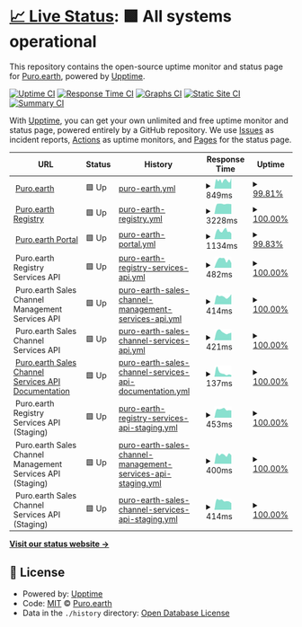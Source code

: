 # [📈 Live Status](https://status.purosandbox.com): <!--live status--> **🟩 All systems operational**

This repository contains the open-source uptime monitor and status page for [Puro.earth](https://puro.earth/), powered by [Upptime](https://github.com/upptime/upptime).

[![Uptime CI](https://github.com/puro-earth/status/workflows/Uptime%20CI/badge.svg)](https://github.com/puro-earth/status/actions?query=workflow%3A%22Uptime+CI%22)
[![Response Time CI](https://github.com/puro-earth/status/workflows/Response%20Time%20CI/badge.svg)](https://github.com/puro-earth/status/actions?query=workflow%3A%22Response+Time+CI%22)
[![Graphs CI](https://github.com/puro-earth/status/workflows/Graphs%20CI/badge.svg)](https://github.com/puro-earth/status/actions?query=workflow%3A%22Graphs+CI%22)
[![Static Site CI](https://github.com/puro-earth/status/workflows/Static%20Site%20CI/badge.svg)](https://github.com/puro-earth/status/actions?query=workflow%3A%22Static+Site+CI%22)
[![Summary CI](https://github.com/puro-earth/status/workflows/Summary%20CI/badge.svg)](https://github.com/puro-earth/status/actions?query=workflow%3A%22Summary+CI%22)

With [Upptime](https://upptime.js.org), you can get your own unlimited and free uptime monitor and status page, powered entirely by a GitHub repository. We use [Issues](https://github.com/puro-earth/status/issues) as incident reports, [Actions](https://github.com/puro-earth/status/actions) as uptime monitors, and [Pages](https://status.purosandbox.com) for the status page.

<!--start: status pages-->
<!-- This summary is generated by Upptime (https://github.com/upptime/upptime) -->
<!-- Do not edit this manually, your changes will be overwritten -->
<!-- prettier-ignore -->
| URL | Status | History | Response Time | Uptime |
| --- | ------ | ------- | ------------- | ------ |
| <img alt="" src="https://icons.duckduckgo.com/ip3/puro.earth.ico" height="13"> [Puro.earth](https://puro.earth) | 🟩 Up | [puro-earth.yml](https://github.com/puro-earth/status/commits/HEAD/history/puro-earth.yml) | <details><summary><img alt="Response time graph" src="./graphs/puro-earth/response-time-week.png" height="20"> 849ms</summary><br><a href="https://status.purosandbox.com/history/puro-earth"><img alt="Response time 1133" src="https://img.shields.io/endpoint?url=https%3A%2F%2Fraw.githubusercontent.com%2Fpuro-earth%2Fstatus%2FHEAD%2Fapi%2Fpuro-earth%2Fresponse-time.json"></a><br><a href="https://status.purosandbox.com/history/puro-earth"><img alt="24-hour response time 855" src="https://img.shields.io/endpoint?url=https%3A%2F%2Fraw.githubusercontent.com%2Fpuro-earth%2Fstatus%2FHEAD%2Fapi%2Fpuro-earth%2Fresponse-time-day.json"></a><br><a href="https://status.purosandbox.com/history/puro-earth"><img alt="7-day response time 849" src="https://img.shields.io/endpoint?url=https%3A%2F%2Fraw.githubusercontent.com%2Fpuro-earth%2Fstatus%2FHEAD%2Fapi%2Fpuro-earth%2Fresponse-time-week.json"></a><br><a href="https://status.purosandbox.com/history/puro-earth"><img alt="30-day response time 1622" src="https://img.shields.io/endpoint?url=https%3A%2F%2Fraw.githubusercontent.com%2Fpuro-earth%2Fstatus%2FHEAD%2Fapi%2Fpuro-earth%2Fresponse-time-month.json"></a><br><a href="https://status.purosandbox.com/history/puro-earth"><img alt="1-year response time 1189" src="https://img.shields.io/endpoint?url=https%3A%2F%2Fraw.githubusercontent.com%2Fpuro-earth%2Fstatus%2FHEAD%2Fapi%2Fpuro-earth%2Fresponse-time-year.json"></a></details> | <details><summary><a href="https://status.purosandbox.com/history/puro-earth">99.81%</a></summary><a href="https://status.purosandbox.com/history/puro-earth"><img alt="All-time uptime 99.75%" src="https://img.shields.io/endpoint?url=https%3A%2F%2Fraw.githubusercontent.com%2Fpuro-earth%2Fstatus%2FHEAD%2Fapi%2Fpuro-earth%2Fuptime.json"></a><br><a href="https://status.purosandbox.com/history/puro-earth"><img alt="24-hour uptime 100.00%" src="https://img.shields.io/endpoint?url=https%3A%2F%2Fraw.githubusercontent.com%2Fpuro-earth%2Fstatus%2FHEAD%2Fapi%2Fpuro-earth%2Fuptime-day.json"></a><br><a href="https://status.purosandbox.com/history/puro-earth"><img alt="7-day uptime 99.81%" src="https://img.shields.io/endpoint?url=https%3A%2F%2Fraw.githubusercontent.com%2Fpuro-earth%2Fstatus%2FHEAD%2Fapi%2Fpuro-earth%2Fuptime-week.json"></a><br><a href="https://status.purosandbox.com/history/puro-earth"><img alt="30-day uptime 99.90%" src="https://img.shields.io/endpoint?url=https%3A%2F%2Fraw.githubusercontent.com%2Fpuro-earth%2Fstatus%2FHEAD%2Fapi%2Fpuro-earth%2Fuptime-month.json"></a><br><a href="https://status.purosandbox.com/history/puro-earth"><img alt="1-year uptime 99.89%" src="https://img.shields.io/endpoint?url=https%3A%2F%2Fraw.githubusercontent.com%2Fpuro-earth%2Fstatus%2FHEAD%2Fapi%2Fpuro-earth%2Fuptime-year.json"></a></details>
| <img alt="" src="https://icons.duckduckgo.com/ip3/registry.puro.earth.ico" height="13"> [Puro.earth Registry](https://registry.puro.earth) | 🟩 Up | [puro-earth-registry.yml](https://github.com/puro-earth/status/commits/HEAD/history/puro-earth-registry.yml) | <details><summary><img alt="Response time graph" src="./graphs/puro-earth-registry/response-time-week.png" height="20"> 3228ms</summary><br><a href="https://status.purosandbox.com/history/puro-earth-registry"><img alt="Response time 1581" src="https://img.shields.io/endpoint?url=https%3A%2F%2Fraw.githubusercontent.com%2Fpuro-earth%2Fstatus%2FHEAD%2Fapi%2Fpuro-earth-registry%2Fresponse-time.json"></a><br><a href="https://status.purosandbox.com/history/puro-earth-registry"><img alt="24-hour response time 4251" src="https://img.shields.io/endpoint?url=https%3A%2F%2Fraw.githubusercontent.com%2Fpuro-earth%2Fstatus%2FHEAD%2Fapi%2Fpuro-earth-registry%2Fresponse-time-day.json"></a><br><a href="https://status.purosandbox.com/history/puro-earth-registry"><img alt="7-day response time 3228" src="https://img.shields.io/endpoint?url=https%3A%2F%2Fraw.githubusercontent.com%2Fpuro-earth%2Fstatus%2FHEAD%2Fapi%2Fpuro-earth-registry%2Fresponse-time-week.json"></a><br><a href="https://status.purosandbox.com/history/puro-earth-registry"><img alt="30-day response time 3070" src="https://img.shields.io/endpoint?url=https%3A%2F%2Fraw.githubusercontent.com%2Fpuro-earth%2Fstatus%2FHEAD%2Fapi%2Fpuro-earth-registry%2Fresponse-time-month.json"></a><br><a href="https://status.purosandbox.com/history/puro-earth-registry"><img alt="1-year response time 1857" src="https://img.shields.io/endpoint?url=https%3A%2F%2Fraw.githubusercontent.com%2Fpuro-earth%2Fstatus%2FHEAD%2Fapi%2Fpuro-earth-registry%2Fresponse-time-year.json"></a></details> | <details><summary><a href="https://status.purosandbox.com/history/puro-earth-registry">100.00%</a></summary><a href="https://status.purosandbox.com/history/puro-earth-registry"><img alt="All-time uptime 99.99%" src="https://img.shields.io/endpoint?url=https%3A%2F%2Fraw.githubusercontent.com%2Fpuro-earth%2Fstatus%2FHEAD%2Fapi%2Fpuro-earth-registry%2Fuptime.json"></a><br><a href="https://status.purosandbox.com/history/puro-earth-registry"><img alt="24-hour uptime 100.00%" src="https://img.shields.io/endpoint?url=https%3A%2F%2Fraw.githubusercontent.com%2Fpuro-earth%2Fstatus%2FHEAD%2Fapi%2Fpuro-earth-registry%2Fuptime-day.json"></a><br><a href="https://status.purosandbox.com/history/puro-earth-registry"><img alt="7-day uptime 100.00%" src="https://img.shields.io/endpoint?url=https%3A%2F%2Fraw.githubusercontent.com%2Fpuro-earth%2Fstatus%2FHEAD%2Fapi%2Fpuro-earth-registry%2Fuptime-week.json"></a><br><a href="https://status.purosandbox.com/history/puro-earth-registry"><img alt="30-day uptime 100.00%" src="https://img.shields.io/endpoint?url=https%3A%2F%2Fraw.githubusercontent.com%2Fpuro-earth%2Fstatus%2FHEAD%2Fapi%2Fpuro-earth-registry%2Fuptime-month.json"></a><br><a href="https://status.purosandbox.com/history/puro-earth-registry"><img alt="1-year uptime 99.99%" src="https://img.shields.io/endpoint?url=https%3A%2F%2Fraw.githubusercontent.com%2Fpuro-earth%2Fstatus%2FHEAD%2Fapi%2Fpuro-earth-registry%2Fuptime-year.json"></a></details>
| <img alt="" src="https://icons.duckduckgo.com/ip3/my.puro.earth.ico" height="13"> [Puro.earth Portal](https://my.puro.earth/) | 🟩 Up | [puro-earth-portal.yml](https://github.com/puro-earth/status/commits/HEAD/history/puro-earth-portal.yml) | <details><summary><img alt="Response time graph" src="./graphs/puro-earth-portal/response-time-week.png" height="20"> 1134ms</summary><br><a href="https://status.purosandbox.com/history/puro-earth-portal"><img alt="Response time 1133" src="https://img.shields.io/endpoint?url=https%3A%2F%2Fraw.githubusercontent.com%2Fpuro-earth%2Fstatus%2FHEAD%2Fapi%2Fpuro-earth-portal%2Fresponse-time.json"></a><br><a href="https://status.purosandbox.com/history/puro-earth-portal"><img alt="24-hour response time 991" src="https://img.shields.io/endpoint?url=https%3A%2F%2Fraw.githubusercontent.com%2Fpuro-earth%2Fstatus%2FHEAD%2Fapi%2Fpuro-earth-portal%2Fresponse-time-day.json"></a><br><a href="https://status.purosandbox.com/history/puro-earth-portal"><img alt="7-day response time 1134" src="https://img.shields.io/endpoint?url=https%3A%2F%2Fraw.githubusercontent.com%2Fpuro-earth%2Fstatus%2FHEAD%2Fapi%2Fpuro-earth-portal%2Fresponse-time-week.json"></a><br><a href="https://status.purosandbox.com/history/puro-earth-portal"><img alt="30-day response time 1519" src="https://img.shields.io/endpoint?url=https%3A%2F%2Fraw.githubusercontent.com%2Fpuro-earth%2Fstatus%2FHEAD%2Fapi%2Fpuro-earth-portal%2Fresponse-time-month.json"></a><br><a href="https://status.purosandbox.com/history/puro-earth-portal"><img alt="1-year response time 1237" src="https://img.shields.io/endpoint?url=https%3A%2F%2Fraw.githubusercontent.com%2Fpuro-earth%2Fstatus%2FHEAD%2Fapi%2Fpuro-earth-portal%2Fresponse-time-year.json"></a></details> | <details><summary><a href="https://status.purosandbox.com/history/puro-earth-portal">99.83%</a></summary><a href="https://status.purosandbox.com/history/puro-earth-portal"><img alt="All-time uptime 99.94%" src="https://img.shields.io/endpoint?url=https%3A%2F%2Fraw.githubusercontent.com%2Fpuro-earth%2Fstatus%2FHEAD%2Fapi%2Fpuro-earth-portal%2Fuptime.json"></a><br><a href="https://status.purosandbox.com/history/puro-earth-portal"><img alt="24-hour uptime 100.00%" src="https://img.shields.io/endpoint?url=https%3A%2F%2Fraw.githubusercontent.com%2Fpuro-earth%2Fstatus%2FHEAD%2Fapi%2Fpuro-earth-portal%2Fuptime-day.json"></a><br><a href="https://status.purosandbox.com/history/puro-earth-portal"><img alt="7-day uptime 99.83%" src="https://img.shields.io/endpoint?url=https%3A%2F%2Fraw.githubusercontent.com%2Fpuro-earth%2Fstatus%2FHEAD%2Fapi%2Fpuro-earth-portal%2Fuptime-week.json"></a><br><a href="https://status.purosandbox.com/history/puro-earth-portal"><img alt="30-day uptime 99.91%" src="https://img.shields.io/endpoint?url=https%3A%2F%2Fraw.githubusercontent.com%2Fpuro-earth%2Fstatus%2FHEAD%2Fapi%2Fpuro-earth-portal%2Fuptime-month.json"></a><br><a href="https://status.purosandbox.com/history/puro-earth-portal"><img alt="1-year uptime 99.92%" src="https://img.shields.io/endpoint?url=https%3A%2F%2Fraw.githubusercontent.com%2Fpuro-earth%2Fstatus%2FHEAD%2Fapi%2Fpuro-earth-portal%2Fuptime-year.json"></a></details>
| <img alt="" src="https://icons.duckduckgo.com/ip3/rs.api.puro.earth.ico" height="13"> Puro.earth Registry Services API | 🟩 Up | [puro-earth-registry-services-api.yml](https://github.com/puro-earth/status/commits/HEAD/history/puro-earth-registry-services-api.yml) | <details><summary><img alt="Response time graph" src="./graphs/puro-earth-registry-services-api/response-time-week.png" height="20"> 482ms</summary><br><a href="https://status.purosandbox.com/history/puro-earth-registry-services-api"><img alt="Response time 534" src="https://img.shields.io/endpoint?url=https%3A%2F%2Fraw.githubusercontent.com%2Fpuro-earth%2Fstatus%2FHEAD%2Fapi%2Fpuro-earth-registry-services-api%2Fresponse-time.json"></a><br><a href="https://status.purosandbox.com/history/puro-earth-registry-services-api"><img alt="24-hour response time 477" src="https://img.shields.io/endpoint?url=https%3A%2F%2Fraw.githubusercontent.com%2Fpuro-earth%2Fstatus%2FHEAD%2Fapi%2Fpuro-earth-registry-services-api%2Fresponse-time-day.json"></a><br><a href="https://status.purosandbox.com/history/puro-earth-registry-services-api"><img alt="7-day response time 482" src="https://img.shields.io/endpoint?url=https%3A%2F%2Fraw.githubusercontent.com%2Fpuro-earth%2Fstatus%2FHEAD%2Fapi%2Fpuro-earth-registry-services-api%2Fresponse-time-week.json"></a><br><a href="https://status.purosandbox.com/history/puro-earth-registry-services-api"><img alt="30-day response time 629" src="https://img.shields.io/endpoint?url=https%3A%2F%2Fraw.githubusercontent.com%2Fpuro-earth%2Fstatus%2FHEAD%2Fapi%2Fpuro-earth-registry-services-api%2Fresponse-time-month.json"></a><br><a href="https://status.purosandbox.com/history/puro-earth-registry-services-api"><img alt="1-year response time 560" src="https://img.shields.io/endpoint?url=https%3A%2F%2Fraw.githubusercontent.com%2Fpuro-earth%2Fstatus%2FHEAD%2Fapi%2Fpuro-earth-registry-services-api%2Fresponse-time-year.json"></a></details> | <details><summary><a href="https://status.purosandbox.com/history/puro-earth-registry-services-api">100.00%</a></summary><a href="https://status.purosandbox.com/history/puro-earth-registry-services-api"><img alt="All-time uptime 99.90%" src="https://img.shields.io/endpoint?url=https%3A%2F%2Fraw.githubusercontent.com%2Fpuro-earth%2Fstatus%2FHEAD%2Fapi%2Fpuro-earth-registry-services-api%2Fuptime.json"></a><br><a href="https://status.purosandbox.com/history/puro-earth-registry-services-api"><img alt="24-hour uptime 100.00%" src="https://img.shields.io/endpoint?url=https%3A%2F%2Fraw.githubusercontent.com%2Fpuro-earth%2Fstatus%2FHEAD%2Fapi%2Fpuro-earth-registry-services-api%2Fuptime-day.json"></a><br><a href="https://status.purosandbox.com/history/puro-earth-registry-services-api"><img alt="7-day uptime 100.00%" src="https://img.shields.io/endpoint?url=https%3A%2F%2Fraw.githubusercontent.com%2Fpuro-earth%2Fstatus%2FHEAD%2Fapi%2Fpuro-earth-registry-services-api%2Fuptime-week.json"></a><br><a href="https://status.purosandbox.com/history/puro-earth-registry-services-api"><img alt="30-day uptime 100.00%" src="https://img.shields.io/endpoint?url=https%3A%2F%2Fraw.githubusercontent.com%2Fpuro-earth%2Fstatus%2FHEAD%2Fapi%2Fpuro-earth-registry-services-api%2Fuptime-month.json"></a><br><a href="https://status.purosandbox.com/history/puro-earth-registry-services-api"><img alt="1-year uptime 100.00%" src="https://img.shields.io/endpoint?url=https%3A%2F%2Fraw.githubusercontent.com%2Fpuro-earth%2Fstatus%2FHEAD%2Fapi%2Fpuro-earth-registry-services-api%2Fuptime-year.json"></a></details>
| <img alt="" src="https://icons.duckduckgo.com/ip3/scms.api.puro.earth.ico" height="13"> Puro.earth Sales Channel Management Services API | 🟩 Up | [puro-earth-sales-channel-management-services-api.yml](https://github.com/puro-earth/status/commits/HEAD/history/puro-earth-sales-channel-management-services-api.yml) | <details><summary><img alt="Response time graph" src="./graphs/puro-earth-sales-channel-management-services-api/response-time-week.png" height="20"> 414ms</summary><br><a href="https://status.purosandbox.com/history/puro-earth-sales-channel-management-services-api"><img alt="Response time 440" src="https://img.shields.io/endpoint?url=https%3A%2F%2Fraw.githubusercontent.com%2Fpuro-earth%2Fstatus%2FHEAD%2Fapi%2Fpuro-earth-sales-channel-management-services-api%2Fresponse-time.json"></a><br><a href="https://status.purosandbox.com/history/puro-earth-sales-channel-management-services-api"><img alt="24-hour response time 455" src="https://img.shields.io/endpoint?url=https%3A%2F%2Fraw.githubusercontent.com%2Fpuro-earth%2Fstatus%2FHEAD%2Fapi%2Fpuro-earth-sales-channel-management-services-api%2Fresponse-time-day.json"></a><br><a href="https://status.purosandbox.com/history/puro-earth-sales-channel-management-services-api"><img alt="7-day response time 414" src="https://img.shields.io/endpoint?url=https%3A%2F%2Fraw.githubusercontent.com%2Fpuro-earth%2Fstatus%2FHEAD%2Fapi%2Fpuro-earth-sales-channel-management-services-api%2Fresponse-time-week.json"></a><br><a href="https://status.purosandbox.com/history/puro-earth-sales-channel-management-services-api"><img alt="30-day response time 461" src="https://img.shields.io/endpoint?url=https%3A%2F%2Fraw.githubusercontent.com%2Fpuro-earth%2Fstatus%2FHEAD%2Fapi%2Fpuro-earth-sales-channel-management-services-api%2Fresponse-time-month.json"></a><br><a href="https://status.purosandbox.com/history/puro-earth-sales-channel-management-services-api"><img alt="1-year response time 440" src="https://img.shields.io/endpoint?url=https%3A%2F%2Fraw.githubusercontent.com%2Fpuro-earth%2Fstatus%2FHEAD%2Fapi%2Fpuro-earth-sales-channel-management-services-api%2Fresponse-time-year.json"></a></details> | <details><summary><a href="https://status.purosandbox.com/history/puro-earth-sales-channel-management-services-api">100.00%</a></summary><a href="https://status.purosandbox.com/history/puro-earth-sales-channel-management-services-api"><img alt="All-time uptime 99.90%" src="https://img.shields.io/endpoint?url=https%3A%2F%2Fraw.githubusercontent.com%2Fpuro-earth%2Fstatus%2FHEAD%2Fapi%2Fpuro-earth-sales-channel-management-services-api%2Fuptime.json"></a><br><a href="https://status.purosandbox.com/history/puro-earth-sales-channel-management-services-api"><img alt="24-hour uptime 100.00%" src="https://img.shields.io/endpoint?url=https%3A%2F%2Fraw.githubusercontent.com%2Fpuro-earth%2Fstatus%2FHEAD%2Fapi%2Fpuro-earth-sales-channel-management-services-api%2Fuptime-day.json"></a><br><a href="https://status.purosandbox.com/history/puro-earth-sales-channel-management-services-api"><img alt="7-day uptime 100.00%" src="https://img.shields.io/endpoint?url=https%3A%2F%2Fraw.githubusercontent.com%2Fpuro-earth%2Fstatus%2FHEAD%2Fapi%2Fpuro-earth-sales-channel-management-services-api%2Fuptime-week.json"></a><br><a href="https://status.purosandbox.com/history/puro-earth-sales-channel-management-services-api"><img alt="30-day uptime 100.00%" src="https://img.shields.io/endpoint?url=https%3A%2F%2Fraw.githubusercontent.com%2Fpuro-earth%2Fstatus%2FHEAD%2Fapi%2Fpuro-earth-sales-channel-management-services-api%2Fuptime-month.json"></a><br><a href="https://status.purosandbox.com/history/puro-earth-sales-channel-management-services-api"><img alt="1-year uptime 100.00%" src="https://img.shields.io/endpoint?url=https%3A%2F%2Fraw.githubusercontent.com%2Fpuro-earth%2Fstatus%2FHEAD%2Fapi%2Fpuro-earth-sales-channel-management-services-api%2Fuptime-year.json"></a></details>
| <img alt="" src="https://icons.duckduckgo.com/ip3/scs.api.puro.earth.ico" height="13"> Puro.earth Sales Channel Services API | 🟩 Up | [puro-earth-sales-channel-services-api.yml](https://github.com/puro-earth/status/commits/HEAD/history/puro-earth-sales-channel-services-api.yml) | <details><summary><img alt="Response time graph" src="./graphs/puro-earth-sales-channel-services-api/response-time-week.png" height="20"> 421ms</summary><br><a href="https://status.purosandbox.com/history/puro-earth-sales-channel-services-api"><img alt="Response time 438" src="https://img.shields.io/endpoint?url=https%3A%2F%2Fraw.githubusercontent.com%2Fpuro-earth%2Fstatus%2FHEAD%2Fapi%2Fpuro-earth-sales-channel-services-api%2Fresponse-time.json"></a><br><a href="https://status.purosandbox.com/history/puro-earth-sales-channel-services-api"><img alt="24-hour response time 471" src="https://img.shields.io/endpoint?url=https%3A%2F%2Fraw.githubusercontent.com%2Fpuro-earth%2Fstatus%2FHEAD%2Fapi%2Fpuro-earth-sales-channel-services-api%2Fresponse-time-day.json"></a><br><a href="https://status.purosandbox.com/history/puro-earth-sales-channel-services-api"><img alt="7-day response time 421" src="https://img.shields.io/endpoint?url=https%3A%2F%2Fraw.githubusercontent.com%2Fpuro-earth%2Fstatus%2FHEAD%2Fapi%2Fpuro-earth-sales-channel-services-api%2Fresponse-time-week.json"></a><br><a href="https://status.purosandbox.com/history/puro-earth-sales-channel-services-api"><img alt="30-day response time 430" src="https://img.shields.io/endpoint?url=https%3A%2F%2Fraw.githubusercontent.com%2Fpuro-earth%2Fstatus%2FHEAD%2Fapi%2Fpuro-earth-sales-channel-services-api%2Fresponse-time-month.json"></a><br><a href="https://status.purosandbox.com/history/puro-earth-sales-channel-services-api"><img alt="1-year response time 434" src="https://img.shields.io/endpoint?url=https%3A%2F%2Fraw.githubusercontent.com%2Fpuro-earth%2Fstatus%2FHEAD%2Fapi%2Fpuro-earth-sales-channel-services-api%2Fresponse-time-year.json"></a></details> | <details><summary><a href="https://status.purosandbox.com/history/puro-earth-sales-channel-services-api">100.00%</a></summary><a href="https://status.purosandbox.com/history/puro-earth-sales-channel-services-api"><img alt="All-time uptime 99.90%" src="https://img.shields.io/endpoint?url=https%3A%2F%2Fraw.githubusercontent.com%2Fpuro-earth%2Fstatus%2FHEAD%2Fapi%2Fpuro-earth-sales-channel-services-api%2Fuptime.json"></a><br><a href="https://status.purosandbox.com/history/puro-earth-sales-channel-services-api"><img alt="24-hour uptime 100.00%" src="https://img.shields.io/endpoint?url=https%3A%2F%2Fraw.githubusercontent.com%2Fpuro-earth%2Fstatus%2FHEAD%2Fapi%2Fpuro-earth-sales-channel-services-api%2Fuptime-day.json"></a><br><a href="https://status.purosandbox.com/history/puro-earth-sales-channel-services-api"><img alt="7-day uptime 100.00%" src="https://img.shields.io/endpoint?url=https%3A%2F%2Fraw.githubusercontent.com%2Fpuro-earth%2Fstatus%2FHEAD%2Fapi%2Fpuro-earth-sales-channel-services-api%2Fuptime-week.json"></a><br><a href="https://status.purosandbox.com/history/puro-earth-sales-channel-services-api"><img alt="30-day uptime 100.00%" src="https://img.shields.io/endpoint?url=https%3A%2F%2Fraw.githubusercontent.com%2Fpuro-earth%2Fstatus%2FHEAD%2Fapi%2Fpuro-earth-sales-channel-services-api%2Fuptime-month.json"></a><br><a href="https://status.purosandbox.com/history/puro-earth-sales-channel-services-api"><img alt="1-year uptime 100.00%" src="https://img.shields.io/endpoint?url=https%3A%2F%2Fraw.githubusercontent.com%2Fpuro-earth%2Fstatus%2FHEAD%2Fapi%2Fpuro-earth-sales-channel-services-api%2Fuptime-year.json"></a></details>
| <img alt="" src="https://icons.duckduckgo.com/ip3/docs.api.puro.earth.ico" height="13"> [Puro.earth Sales Channel Services API Documentation](https://docs.api.puro.earth/) | 🟩 Up | [puro-earth-sales-channel-services-api-documentation.yml](https://github.com/puro-earth/status/commits/HEAD/history/puro-earth-sales-channel-services-api-documentation.yml) | <details><summary><img alt="Response time graph" src="./graphs/puro-earth-sales-channel-services-api-documentation/response-time-week.png" height="20"> 137ms</summary><br><a href="https://status.purosandbox.com/history/puro-earth-sales-channel-services-api-documentation"><img alt="Response time 182" src="https://img.shields.io/endpoint?url=https%3A%2F%2Fraw.githubusercontent.com%2Fpuro-earth%2Fstatus%2FHEAD%2Fapi%2Fpuro-earth-sales-channel-services-api-documentation%2Fresponse-time.json"></a><br><a href="https://status.purosandbox.com/history/puro-earth-sales-channel-services-api-documentation"><img alt="24-hour response time 150" src="https://img.shields.io/endpoint?url=https%3A%2F%2Fraw.githubusercontent.com%2Fpuro-earth%2Fstatus%2FHEAD%2Fapi%2Fpuro-earth-sales-channel-services-api-documentation%2Fresponse-time-day.json"></a><br><a href="https://status.purosandbox.com/history/puro-earth-sales-channel-services-api-documentation"><img alt="7-day response time 137" src="https://img.shields.io/endpoint?url=https%3A%2F%2Fraw.githubusercontent.com%2Fpuro-earth%2Fstatus%2FHEAD%2Fapi%2Fpuro-earth-sales-channel-services-api-documentation%2Fresponse-time-week.json"></a><br><a href="https://status.purosandbox.com/history/puro-earth-sales-channel-services-api-documentation"><img alt="30-day response time 245" src="https://img.shields.io/endpoint?url=https%3A%2F%2Fraw.githubusercontent.com%2Fpuro-earth%2Fstatus%2FHEAD%2Fapi%2Fpuro-earth-sales-channel-services-api-documentation%2Fresponse-time-month.json"></a><br><a href="https://status.purosandbox.com/history/puro-earth-sales-channel-services-api-documentation"><img alt="1-year response time 187" src="https://img.shields.io/endpoint?url=https%3A%2F%2Fraw.githubusercontent.com%2Fpuro-earth%2Fstatus%2FHEAD%2Fapi%2Fpuro-earth-sales-channel-services-api-documentation%2Fresponse-time-year.json"></a></details> | <details><summary><a href="https://status.purosandbox.com/history/puro-earth-sales-channel-services-api-documentation">100.00%</a></summary><a href="https://status.purosandbox.com/history/puro-earth-sales-channel-services-api-documentation"><img alt="All-time uptime 100.00%" src="https://img.shields.io/endpoint?url=https%3A%2F%2Fraw.githubusercontent.com%2Fpuro-earth%2Fstatus%2FHEAD%2Fapi%2Fpuro-earth-sales-channel-services-api-documentation%2Fuptime.json"></a><br><a href="https://status.purosandbox.com/history/puro-earth-sales-channel-services-api-documentation"><img alt="24-hour uptime 100.00%" src="https://img.shields.io/endpoint?url=https%3A%2F%2Fraw.githubusercontent.com%2Fpuro-earth%2Fstatus%2FHEAD%2Fapi%2Fpuro-earth-sales-channel-services-api-documentation%2Fuptime-day.json"></a><br><a href="https://status.purosandbox.com/history/puro-earth-sales-channel-services-api-documentation"><img alt="7-day uptime 100.00%" src="https://img.shields.io/endpoint?url=https%3A%2F%2Fraw.githubusercontent.com%2Fpuro-earth%2Fstatus%2FHEAD%2Fapi%2Fpuro-earth-sales-channel-services-api-documentation%2Fuptime-week.json"></a><br><a href="https://status.purosandbox.com/history/puro-earth-sales-channel-services-api-documentation"><img alt="30-day uptime 100.00%" src="https://img.shields.io/endpoint?url=https%3A%2F%2Fraw.githubusercontent.com%2Fpuro-earth%2Fstatus%2FHEAD%2Fapi%2Fpuro-earth-sales-channel-services-api-documentation%2Fuptime-month.json"></a><br><a href="https://status.purosandbox.com/history/puro-earth-sales-channel-services-api-documentation"><img alt="1-year uptime 100.00%" src="https://img.shields.io/endpoint?url=https%3A%2F%2Fraw.githubusercontent.com%2Fpuro-earth%2Fstatus%2FHEAD%2Fapi%2Fpuro-earth-sales-channel-services-api-documentation%2Fuptime-year.json"></a></details>
| <img alt="" src="https://icons.duckduckgo.com/ip3/rs.api-preview.purostaging.com.ico" height="13"> Puro.earth Registry Services API (Staging) | 🟩 Up | [puro-earth-registry-services-api-staging.yml](https://github.com/puro-earth/status/commits/HEAD/history/puro-earth-registry-services-api-staging.yml) | <details><summary><img alt="Response time graph" src="./graphs/puro-earth-registry-services-api-staging/response-time-week.png" height="20"> 453ms</summary><br><a href="https://status.purosandbox.com/history/puro-earth-registry-services-api-staging"><img alt="Response time 416" src="https://img.shields.io/endpoint?url=https%3A%2F%2Fraw.githubusercontent.com%2Fpuro-earth%2Fstatus%2FHEAD%2Fapi%2Fpuro-earth-registry-services-api-staging%2Fresponse-time.json"></a><br><a href="https://status.purosandbox.com/history/puro-earth-registry-services-api-staging"><img alt="24-hour response time 599" src="https://img.shields.io/endpoint?url=https%3A%2F%2Fraw.githubusercontent.com%2Fpuro-earth%2Fstatus%2FHEAD%2Fapi%2Fpuro-earth-registry-services-api-staging%2Fresponse-time-day.json"></a><br><a href="https://status.purosandbox.com/history/puro-earth-registry-services-api-staging"><img alt="7-day response time 453" src="https://img.shields.io/endpoint?url=https%3A%2F%2Fraw.githubusercontent.com%2Fpuro-earth%2Fstatus%2FHEAD%2Fapi%2Fpuro-earth-registry-services-api-staging%2Fresponse-time-week.json"></a><br><a href="https://status.purosandbox.com/history/puro-earth-registry-services-api-staging"><img alt="30-day response time 430" src="https://img.shields.io/endpoint?url=https%3A%2F%2Fraw.githubusercontent.com%2Fpuro-earth%2Fstatus%2FHEAD%2Fapi%2Fpuro-earth-registry-services-api-staging%2Fresponse-time-month.json"></a><br><a href="https://status.purosandbox.com/history/puro-earth-registry-services-api-staging"><img alt="1-year response time 419" src="https://img.shields.io/endpoint?url=https%3A%2F%2Fraw.githubusercontent.com%2Fpuro-earth%2Fstatus%2FHEAD%2Fapi%2Fpuro-earth-registry-services-api-staging%2Fresponse-time-year.json"></a></details> | <details><summary><a href="https://status.purosandbox.com/history/puro-earth-registry-services-api-staging">100.00%</a></summary><a href="https://status.purosandbox.com/history/puro-earth-registry-services-api-staging"><img alt="All-time uptime 99.86%" src="https://img.shields.io/endpoint?url=https%3A%2F%2Fraw.githubusercontent.com%2Fpuro-earth%2Fstatus%2FHEAD%2Fapi%2Fpuro-earth-registry-services-api-staging%2Fuptime.json"></a><br><a href="https://status.purosandbox.com/history/puro-earth-registry-services-api-staging"><img alt="24-hour uptime 100.00%" src="https://img.shields.io/endpoint?url=https%3A%2F%2Fraw.githubusercontent.com%2Fpuro-earth%2Fstatus%2FHEAD%2Fapi%2Fpuro-earth-registry-services-api-staging%2Fuptime-day.json"></a><br><a href="https://status.purosandbox.com/history/puro-earth-registry-services-api-staging"><img alt="7-day uptime 100.00%" src="https://img.shields.io/endpoint?url=https%3A%2F%2Fraw.githubusercontent.com%2Fpuro-earth%2Fstatus%2FHEAD%2Fapi%2Fpuro-earth-registry-services-api-staging%2Fuptime-week.json"></a><br><a href="https://status.purosandbox.com/history/puro-earth-registry-services-api-staging"><img alt="30-day uptime 100.00%" src="https://img.shields.io/endpoint?url=https%3A%2F%2Fraw.githubusercontent.com%2Fpuro-earth%2Fstatus%2FHEAD%2Fapi%2Fpuro-earth-registry-services-api-staging%2Fuptime-month.json"></a><br><a href="https://status.purosandbox.com/history/puro-earth-registry-services-api-staging"><img alt="1-year uptime 99.97%" src="https://img.shields.io/endpoint?url=https%3A%2F%2Fraw.githubusercontent.com%2Fpuro-earth%2Fstatus%2FHEAD%2Fapi%2Fpuro-earth-registry-services-api-staging%2Fuptime-year.json"></a></details>
| <img alt="" src="https://icons.duckduckgo.com/ip3/scms.api-preview.purostaging.com.ico" height="13"> Puro.earth Sales Channel Management Services API (Staging) | 🟩 Up | [puro-earth-sales-channel-management-services-api-staging.yml](https://github.com/puro-earth/status/commits/HEAD/history/puro-earth-sales-channel-management-services-api-staging.yml) | <details><summary><img alt="Response time graph" src="./graphs/puro-earth-sales-channel-management-services-api-staging/response-time-week.png" height="20"> 400ms</summary><br><a href="https://status.purosandbox.com/history/puro-earth-sales-channel-management-services-api-staging"><img alt="Response time 440" src="https://img.shields.io/endpoint?url=https%3A%2F%2Fraw.githubusercontent.com%2Fpuro-earth%2Fstatus%2FHEAD%2Fapi%2Fpuro-earth-sales-channel-management-services-api-staging%2Fresponse-time.json"></a><br><a href="https://status.purosandbox.com/history/puro-earth-sales-channel-management-services-api-staging"><img alt="24-hour response time 480" src="https://img.shields.io/endpoint?url=https%3A%2F%2Fraw.githubusercontent.com%2Fpuro-earth%2Fstatus%2FHEAD%2Fapi%2Fpuro-earth-sales-channel-management-services-api-staging%2Fresponse-time-day.json"></a><br><a href="https://status.purosandbox.com/history/puro-earth-sales-channel-management-services-api-staging"><img alt="7-day response time 400" src="https://img.shields.io/endpoint?url=https%3A%2F%2Fraw.githubusercontent.com%2Fpuro-earth%2Fstatus%2FHEAD%2Fapi%2Fpuro-earth-sales-channel-management-services-api-staging%2Fresponse-time-week.json"></a><br><a href="https://status.purosandbox.com/history/puro-earth-sales-channel-management-services-api-staging"><img alt="30-day response time 422" src="https://img.shields.io/endpoint?url=https%3A%2F%2Fraw.githubusercontent.com%2Fpuro-earth%2Fstatus%2FHEAD%2Fapi%2Fpuro-earth-sales-channel-management-services-api-staging%2Fresponse-time-month.json"></a><br><a href="https://status.purosandbox.com/history/puro-earth-sales-channel-management-services-api-staging"><img alt="1-year response time 454" src="https://img.shields.io/endpoint?url=https%3A%2F%2Fraw.githubusercontent.com%2Fpuro-earth%2Fstatus%2FHEAD%2Fapi%2Fpuro-earth-sales-channel-management-services-api-staging%2Fresponse-time-year.json"></a></details> | <details><summary><a href="https://status.purosandbox.com/history/puro-earth-sales-channel-management-services-api-staging">100.00%</a></summary><a href="https://status.purosandbox.com/history/puro-earth-sales-channel-management-services-api-staging"><img alt="All-time uptime 100.00%" src="https://img.shields.io/endpoint?url=https%3A%2F%2Fraw.githubusercontent.com%2Fpuro-earth%2Fstatus%2FHEAD%2Fapi%2Fpuro-earth-sales-channel-management-services-api-staging%2Fuptime.json"></a><br><a href="https://status.purosandbox.com/history/puro-earth-sales-channel-management-services-api-staging"><img alt="24-hour uptime 100.00%" src="https://img.shields.io/endpoint?url=https%3A%2F%2Fraw.githubusercontent.com%2Fpuro-earth%2Fstatus%2FHEAD%2Fapi%2Fpuro-earth-sales-channel-management-services-api-staging%2Fuptime-day.json"></a><br><a href="https://status.purosandbox.com/history/puro-earth-sales-channel-management-services-api-staging"><img alt="7-day uptime 100.00%" src="https://img.shields.io/endpoint?url=https%3A%2F%2Fraw.githubusercontent.com%2Fpuro-earth%2Fstatus%2FHEAD%2Fapi%2Fpuro-earth-sales-channel-management-services-api-staging%2Fuptime-week.json"></a><br><a href="https://status.purosandbox.com/history/puro-earth-sales-channel-management-services-api-staging"><img alt="30-day uptime 100.00%" src="https://img.shields.io/endpoint?url=https%3A%2F%2Fraw.githubusercontent.com%2Fpuro-earth%2Fstatus%2FHEAD%2Fapi%2Fpuro-earth-sales-channel-management-services-api-staging%2Fuptime-month.json"></a><br><a href="https://status.purosandbox.com/history/puro-earth-sales-channel-management-services-api-staging"><img alt="1-year uptime 100.00%" src="https://img.shields.io/endpoint?url=https%3A%2F%2Fraw.githubusercontent.com%2Fpuro-earth%2Fstatus%2FHEAD%2Fapi%2Fpuro-earth-sales-channel-management-services-api-staging%2Fuptime-year.json"></a></details>
| <img alt="" src="https://icons.duckduckgo.com/ip3/scs.api-preview.purostaging.com.ico" height="13"> Puro.earth Sales Channel Services API (Staging) | 🟩 Up | [puro-earth-sales-channel-services-api-staging.yml](https://github.com/puro-earth/status/commits/HEAD/history/puro-earth-sales-channel-services-api-staging.yml) | <details><summary><img alt="Response time graph" src="./graphs/puro-earth-sales-channel-services-api-staging/response-time-week.png" height="20"> 414ms</summary><br><a href="https://status.purosandbox.com/history/puro-earth-sales-channel-services-api-staging"><img alt="Response time 413" src="https://img.shields.io/endpoint?url=https%3A%2F%2Fraw.githubusercontent.com%2Fpuro-earth%2Fstatus%2FHEAD%2Fapi%2Fpuro-earth-sales-channel-services-api-staging%2Fresponse-time.json"></a><br><a href="https://status.purosandbox.com/history/puro-earth-sales-channel-services-api-staging"><img alt="24-hour response time 619" src="https://img.shields.io/endpoint?url=https%3A%2F%2Fraw.githubusercontent.com%2Fpuro-earth%2Fstatus%2FHEAD%2Fapi%2Fpuro-earth-sales-channel-services-api-staging%2Fresponse-time-day.json"></a><br><a href="https://status.purosandbox.com/history/puro-earth-sales-channel-services-api-staging"><img alt="7-day response time 414" src="https://img.shields.io/endpoint?url=https%3A%2F%2Fraw.githubusercontent.com%2Fpuro-earth%2Fstatus%2FHEAD%2Fapi%2Fpuro-earth-sales-channel-services-api-staging%2Fresponse-time-week.json"></a><br><a href="https://status.purosandbox.com/history/puro-earth-sales-channel-services-api-staging"><img alt="30-day response time 420" src="https://img.shields.io/endpoint?url=https%3A%2F%2Fraw.githubusercontent.com%2Fpuro-earth%2Fstatus%2FHEAD%2Fapi%2Fpuro-earth-sales-channel-services-api-staging%2Fresponse-time-month.json"></a><br><a href="https://status.purosandbox.com/history/puro-earth-sales-channel-services-api-staging"><img alt="1-year response time 420" src="https://img.shields.io/endpoint?url=https%3A%2F%2Fraw.githubusercontent.com%2Fpuro-earth%2Fstatus%2FHEAD%2Fapi%2Fpuro-earth-sales-channel-services-api-staging%2Fresponse-time-year.json"></a></details> | <details><summary><a href="https://status.purosandbox.com/history/puro-earth-sales-channel-services-api-staging">100.00%</a></summary><a href="https://status.purosandbox.com/history/puro-earth-sales-channel-services-api-staging"><img alt="All-time uptime 99.98%" src="https://img.shields.io/endpoint?url=https%3A%2F%2Fraw.githubusercontent.com%2Fpuro-earth%2Fstatus%2FHEAD%2Fapi%2Fpuro-earth-sales-channel-services-api-staging%2Fuptime.json"></a><br><a href="https://status.purosandbox.com/history/puro-earth-sales-channel-services-api-staging"><img alt="24-hour uptime 100.00%" src="https://img.shields.io/endpoint?url=https%3A%2F%2Fraw.githubusercontent.com%2Fpuro-earth%2Fstatus%2FHEAD%2Fapi%2Fpuro-earth-sales-channel-services-api-staging%2Fuptime-day.json"></a><br><a href="https://status.purosandbox.com/history/puro-earth-sales-channel-services-api-staging"><img alt="7-day uptime 100.00%" src="https://img.shields.io/endpoint?url=https%3A%2F%2Fraw.githubusercontent.com%2Fpuro-earth%2Fstatus%2FHEAD%2Fapi%2Fpuro-earth-sales-channel-services-api-staging%2Fuptime-week.json"></a><br><a href="https://status.purosandbox.com/history/puro-earth-sales-channel-services-api-staging"><img alt="30-day uptime 100.00%" src="https://img.shields.io/endpoint?url=https%3A%2F%2Fraw.githubusercontent.com%2Fpuro-earth%2Fstatus%2FHEAD%2Fapi%2Fpuro-earth-sales-channel-services-api-staging%2Fuptime-month.json"></a><br><a href="https://status.purosandbox.com/history/puro-earth-sales-channel-services-api-staging"><img alt="1-year uptime 100.00%" src="https://img.shields.io/endpoint?url=https%3A%2F%2Fraw.githubusercontent.com%2Fpuro-earth%2Fstatus%2FHEAD%2Fapi%2Fpuro-earth-sales-channel-services-api-staging%2Fuptime-year.json"></a></details>

<!--end: status pages-->

[**Visit our status website →**](https://status.purosandbox.com)

## 📄 License

- Powered by: [Upptime](https://github.com/upptime/upptime)
- Code: [MIT](./LICENSE) © [Puro.earth](https://puro.earth/)
- Data in the `./history` directory: [Open Database License](https://opendatacommons.org/licenses/odbl/1-0/)
